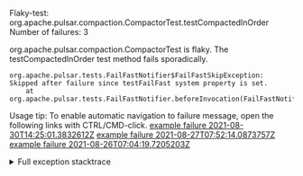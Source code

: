         
Flaky-test: org.apache.pulsar.compaction.CompactorTest.testCompactedInOrder
Number of failures: 3

org.apache.pulsar.compaction.CompactorTest is flaky. The testCompactedInOrder test method fails sporadically.

```
org.apache.pulsar.tests.FailFastNotifier$FailFastSkipException: Skipped after failure since testFailFast system property is set.
	at org.apache.pulsar.tests.FailFastNotifier.beforeInvocation(FailFastNotifier.java:88)

```

Usage tip: To enable automatic navigation to failure message, open the following links with CTRL/CMD-click.
[example failure 2021-08-30T14:25:01.3832612Z](https://github.com/apache/pulsar/runs/3462661639?check_suite_focus=true#step:9:563)
[example failure 2021-08-27T07:52:14.0873757Z](https://github.com/apache/pulsar/runs/3440855061?check_suite_focus=true#step:9:576)
[example failure 2021-08-26T07:04:19.7205203Z](https://github.com/apache/pulsar/runs/3429892062?check_suite_focus=true#step:9:540)


<details>
<summary>Full exception stacktrace</summary>
<code><pre>
org.apache.pulsar.tests.FailFastNotifier$FailFastSkipException: Skipped after failure since testFailFast system property is set.
	at org.apache.pulsar.tests.FailFastNotifier.beforeInvocation(FailFastNotifier.java:88)

</pre></code>
</details>

